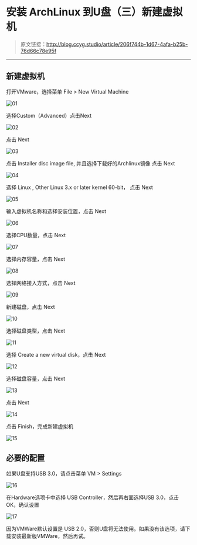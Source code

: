 # 安装 ArchLinux 到U盘（三）新建虚拟机

[annotation]: <id> (206f744b-1d67-4afa-b25b-76d66c78e95f)
[annotation]: <create_time> (2018-01-14 18:40:00)
[annotation]: <category> (计算机技术)
[annotation]: <tags> (操作系统|Linux)
[annotation]: <status> (public)
[annotation]: <topic> (安装 ArchLinux 到U盘)
[annotation]: <index> (3)
[annotation]: <comments> (true)

> 原文链接：<http://blog.ccyg.studio/article/206f744b-1d67-4afa-b25b-76d66c78e95f>

---


## 新建虚拟机

打开VMware，选择菜单 File > New Virtual Machine

![01](http://pqs8hg59d.bkt.clouddn.com/%E5%AE%89%E8%A3%85%20ArchLinux%20%E5%88%B0U%E7%9B%98%EF%BC%88%E4%B8%89%EF%BC%89%E6%96%B0%E5%BB%BA%E8%99%9A%E6%8B%9F%E6%9C%BA-1.png)

选择Custom（Advanced）点击Next

![02](http://pqs8hg59d.bkt.clouddn.com/%E5%AE%89%E8%A3%85%20ArchLinux%20%E5%88%B0U%E7%9B%98%EF%BC%88%E4%B8%89%EF%BC%89%E6%96%B0%E5%BB%BA%E8%99%9A%E6%8B%9F%E6%9C%BA-2.png)

点击 Next

![03](http://pqs8hg59d.bkt.clouddn.com/%E5%AE%89%E8%A3%85%20ArchLinux%20%E5%88%B0U%E7%9B%98%EF%BC%88%E4%B8%89%EF%BC%89%E6%96%B0%E5%BB%BA%E8%99%9A%E6%8B%9F%E6%9C%BA-3.png)

点击 Installer disc image file, 并且选择下载好的Archlinux镜像 点击 Next

![04](http://pqs8hg59d.bkt.clouddn.com/%E5%AE%89%E8%A3%85%20ArchLinux%20%E5%88%B0U%E7%9B%98%EF%BC%88%E4%B8%89%EF%BC%89%E6%96%B0%E5%BB%BA%E8%99%9A%E6%8B%9F%E6%9C%BA-4.png)

选择 Linux , Other Linux 3.x or later kernel 60-bit， 点击 Next

![05](http://pqs8hg59d.bkt.clouddn.com/%E5%AE%89%E8%A3%85%20ArchLinux%20%E5%88%B0U%E7%9B%98%EF%BC%88%E4%B8%89%EF%BC%89%E6%96%B0%E5%BB%BA%E8%99%9A%E6%8B%9F%E6%9C%BA-5.png)

输入虚拟机名称和选择安装位置，点击 Next

![06](http://pqs8hg59d.bkt.clouddn.com/%E5%AE%89%E8%A3%85%20ArchLinux%20%E5%88%B0U%E7%9B%98%EF%BC%88%E4%B8%89%EF%BC%89%E6%96%B0%E5%BB%BA%E8%99%9A%E6%8B%9F%E6%9C%BA-6.png)

选择CPU数量，点击 Next

![07](http://pqs8hg59d.bkt.clouddn.com/%E5%AE%89%E8%A3%85%20ArchLinux%20%E5%88%B0U%E7%9B%98%EF%BC%88%E4%B8%89%EF%BC%89%E6%96%B0%E5%BB%BA%E8%99%9A%E6%8B%9F%E6%9C%BA-7.png)

选择内存容量，点击 Next

![08](http://pqs8hg59d.bkt.clouddn.com/%E5%AE%89%E8%A3%85%20ArchLinux%20%E5%88%B0U%E7%9B%98%EF%BC%88%E4%B8%89%EF%BC%89%E6%96%B0%E5%BB%BA%E8%99%9A%E6%8B%9F%E6%9C%BA-8.png)

选择网络接入方式，点击 Next

![09](http://pqs8hg59d.bkt.clouddn.com/%E5%AE%89%E8%A3%85%20ArchLinux%20%E5%88%B0U%E7%9B%98%EF%BC%88%E4%B8%89%EF%BC%89%E6%96%B0%E5%BB%BA%E8%99%9A%E6%8B%9F%E6%9C%BA-9.png)

新建磁盘，点击 Next

![10](http://pqs8hg59d.bkt.clouddn.com/%E5%AE%89%E8%A3%85%20ArchLinux%20%E5%88%B0U%E7%9B%98%EF%BC%88%E4%B8%89%EF%BC%89%E6%96%B0%E5%BB%BA%E8%99%9A%E6%8B%9F%E6%9C%BA-10.png)

选择磁盘类型，点击 Next

![11](http://pqs8hg59d.bkt.clouddn.com/%E5%AE%89%E8%A3%85%20ArchLinux%20%E5%88%B0U%E7%9B%98%EF%BC%88%E4%B8%89%EF%BC%89%E6%96%B0%E5%BB%BA%E8%99%9A%E6%8B%9F%E6%9C%BA-11.png)

选择 Create a new virtual disk，点击 Next

![12](http://pqs8hg59d.bkt.clouddn.com/%E5%AE%89%E8%A3%85%20ArchLinux%20%E5%88%B0U%E7%9B%98%EF%BC%88%E4%B8%89%EF%BC%89%E6%96%B0%E5%BB%BA%E8%99%9A%E6%8B%9F%E6%9C%BA-12.png)

选择磁盘容量，点击 Next

![13](http://pqs8hg59d.bkt.clouddn.com/%E5%AE%89%E8%A3%85%20ArchLinux%20%E5%88%B0U%E7%9B%98%EF%BC%88%E4%B8%89%EF%BC%89%E6%96%B0%E5%BB%BA%E8%99%9A%E6%8B%9F%E6%9C%BA-13.png)

点击 Next

![14](http://pqs8hg59d.bkt.clouddn.com/%E5%AE%89%E8%A3%85%20ArchLinux%20%E5%88%B0U%E7%9B%98%EF%BC%88%E4%B8%89%EF%BC%89%E6%96%B0%E5%BB%BA%E8%99%9A%E6%8B%9F%E6%9C%BA-14.png)

点击 Finish，完成新建虚拟机

![15](http://pqs8hg59d.bkt.clouddn.com/%E5%AE%89%E8%A3%85%20ArchLinux%20%E5%88%B0U%E7%9B%98%EF%BC%88%E4%B8%89%EF%BC%89%E6%96%B0%E5%BB%BA%E8%99%9A%E6%8B%9F%E6%9C%BA-15.png)


## 必要的配置

如果U盘支持USB 3.0，请点击菜单 VM > Settings

![16](http://pqs8hg59d.bkt.clouddn.com/%E5%AE%89%E8%A3%85%20ArchLinux%20%E5%88%B0U%E7%9B%98%EF%BC%88%E4%B8%89%EF%BC%89%E6%96%B0%E5%BB%BA%E8%99%9A%E6%8B%9F%E6%9C%BA-16.png)

在Hardware选项卡中选择 USB Controller，然后再右面选择USB 3.0，点击OK，确认设置

![17](http://pqs8hg59d.bkt.clouddn.com/%E5%AE%89%E8%A3%85%20ArchLinux%20%E5%88%B0U%E7%9B%98%EF%BC%88%E4%B8%89%EF%BC%89%E6%96%B0%E5%BB%BA%E8%99%9A%E6%8B%9F%E6%9C%BA-17.png)

因为VMWare默认设置是 USB 2.0，否则U盘将无法使用。如果没有该选项，请下载安装最新版VMWare，然后再试。